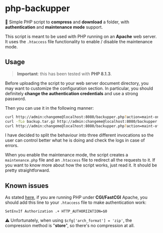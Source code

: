 # php-backupper

:elephant: Simple PHP script to **compress** and **download** a folder, with **authentication** and **maintenance mode** support.

This script is meant to be used with PHP running on an **Apache** web server. It uses the `.htaccess` file functionality to enable / disable the maintenance mode.

## Usage

> **Important**: this has been tested with **PHP 8.1.3**.

Before uploading the script to your web server document directory, you may want to customize the configuration section. In particular, you should definitely **change the authentication credentials** and use a strong password.

Then you can use it in the following manner:

```bash
curl http://admin:changeme@localhost:8080/backupper.php?action=maint-on
curl -fLo backup.tar.gz http://admin:changeme@localhost:8080/backupper.php?action=backup
curl http://admin:changeme@localhost:8080/backupper.php?action=maint-off
```

I have decided to split the behaviour into three different invocations so the user can control better what he is doing and check the logs in case of errors.

When you enable the maintenance mode, the script creates a `maintenance.php` file and an `.htaccess` file to redirect all the requests to it. If you want to know more about how the script works, just read it. It should be pretty straightforward.

## Known issues

As stated [here](https://www.php.net/manual/en/features.http-auth.php#114877), if you are running PHP under **CGI/FastCGI** Apache, you should add this line to your `.htaccess` file to make authentication work:

```
SetEnvIf Authorization .+ HTTP_AUTHORIZATION=$0
```

:warning: Unfortunately, when using `$cfg['arch_format'] = 'zip'`, the compression method is "**store**", so there's no compression at all.
